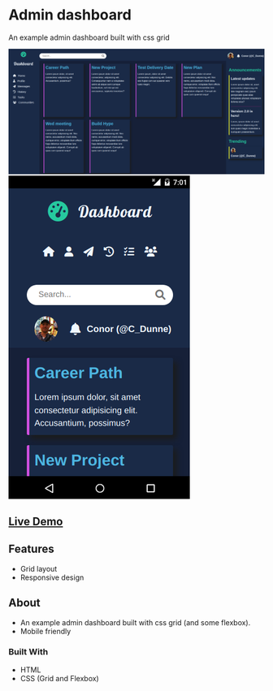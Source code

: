 # Admin dashboard
An example admin dashboard built with css grid

![Screenshot](https://github.com/Conor-Dunne/admin-dashboard/blob/main/images/screenshot.png)
![Screenshot](https://github.com/Conor-Dunne/admin-dashboard/blob/main/images/scrennshot-mobile.png)

## [Live Demo](https://conor-dunne.github.io/admin-dashboard/)

## Features
- Grid layout
- Responsive design

## About
- An example admin dashboard built with css grid (and some flexbox). 
- Mobile friendly

### Built With

* HTML
* CSS (Grid and Flexbox)

